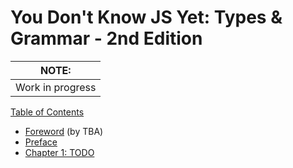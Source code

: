 # You Don't Know JS Yet: Types & Grammar - 2nd Edition

| NOTE:            |
| ---------------- |
| Work in progress |

[Table of Contents](toc.md)

* [Foreword](foreword.md) (by TBA)
* [Preface](broken-reference)
* [Chapter 1: TODO](ch1.md)
